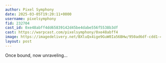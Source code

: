 ```yaml
---
author: Pixel Symphony
date: 2025-03-05T19:20:11+0000
username: pixelsymphony
fid: 232704
cast_id: 0xe48abff4dd65839142d45be4dabe556f5538b3df
cast: https://warpcast.com/pixelsymphony/0xe48abff4
image: https://imagedelivery.net/BXluQx4ige9GuW0Ia56BHw/950ad6df-cdd1-4eb0-1c3f-5cb18d6b6400/original
layout: post
---
```

Once bound, now unraveling…  

<img src='https://imagedelivery.net/BXluQx4ige9GuW0Ia56BHw/950ad6df-cdd1-4eb0-1c3f-5cb18d6b6400/original' alt='' referrerpolicy='no-referrer'/>
